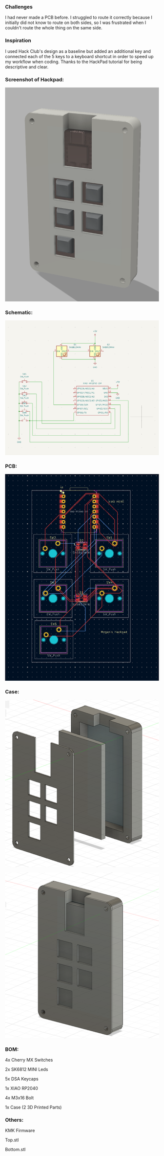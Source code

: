 ### Challenges
I had never made a PCB before. I struggled to route it correctly because I initially did not know to route on both sides, so I was frustrated when I couldn't route the whole thing on the same side. 

### Inspiration
I used Hack Club's design as a baseline but added an additional key and connected each of the 5 keys to a keyboard shortcut in order to speed up my workflow when coding. Thanks to the HackPad tutorial for being descriptive and clear.  




### Screenshot of Hackpad:
![Screenshot of Full Case](https://github.com/mjc180501/HackPad/raw/0a0b1549f767d4b2eb1df676ad5bd4f99fd0ef27/Images/Full.png)


### Schematic:
![Screenshot of Schematic](https://github.com/mjc180501/HackPad/raw/0a0b1549f767d4b2eb1df676ad5bd4f99fd0ef27/Images/Schematic.png)


### PCB:
![Screenshot of PCB](https://github.com/mjc180501/HackPad/raw/0a0b1549f767d4b2eb1df676ad5bd4f99fd0ef27/Images/PCB.png)

### Case:
![Screenshot of Expanded Case](https://github.com/mjc180501/HackPad/raw/0a0b1549f767d4b2eb1df676ad5bd4f99fd0ef27/Images/ExpandedCase.png)


![Screenshot of Full Case](https://github.com/mjc180501/HackPad/raw/0a0b1549f767d4b2eb1df676ad5bd4f99fd0ef27/Images/FullCase.png)



### BOM:
4x Cherry MX Switches

2x SK6812 MINI Leds

5x DSA Keycaps

1x XIAO RP2040

4x M3x16 Bolt

1x Case (2 3D Printed Parts)

### Others:

KMK Firmware 

Top.stl

Bottom.stl

